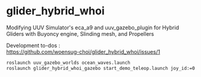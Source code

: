 # glider_hybrid_whoi

Modifying UUV Simulator's eca_a9 and uuv_gazebo_plugin for Hybrid Gliders with Buyoncy engine, Slinding mesh, and Propellers

Development to-dos :  
https://github.com/woensug-choi/glider_hybrid_whoi/issues/1


```bash
roslaunch uuv_gazebo_worlds ocean_waves.launch
roslaunch glider_hybrid_whoi_gazebo start_demo_teleop.launch joy_id:=0
```
